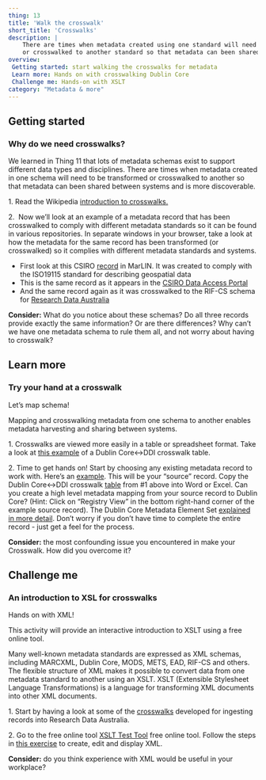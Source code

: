 ```yaml
---
thing: 13
title: 'Walk the crosswalk'
short_title: 'Crosswalks'
description: |
    There are times when metadata created using one standard will need to be transformed
    or crosswalked to another standard so that metadata can been shared between systems.
overview:
 Getting started: start walking the crosswalks for metadata
 Learn more: Hands on with crosswalking Dublin Core
 Challenge me: Hands-on with XSLT
category: "Metadata & more"
---
```

## Getting started
### Why do we need crosswalks?

We learned in Thing 11 that lots of metadata schemas exist to support
different data types and disciplines. There are times when metadata
created in one schema will need to be transformed or crosswalked to
another so that metadata can been shared between systems and is more
discoverable.

1\. Read the Wikipedia [introduction to
crosswalks.](https://en.wikipedia.org/wiki/Schema_crosswalk)

2.  Now we’ll look at an example of a metadata record that has been
crosswalked to comply with different metadata standards so it can be
found in various repositories. In separate windows in your browser, take
a look at how the metadata for the same record has been transformed (or
crosswalked) so it complies with different metadata standards and
systems.

-   First look at this CSIRO
    [record](http://www.marine.csiro.au/marq/edd_search.Browse_Citation?txtSession=8603)
    in MarLIN. It was created to comply with the ISO19115 standard for
    describing geospatial data
-   This is the same record as it appears in the [CSIRO Data Access
    Portal](http://doi.org/10.4225/08/50F624A9E6D5C "CSIRO data access portal - record")
-   And the same record again as it was crosswalked to the RIF-CS schema
    for [Research Data
    Australia](https://researchdata.ands.org.au/wamsi-node-11-2007-2008/444960/ "Research data Australia record")

**Consider:** What do you notice about these schemas? Do all three
records provide exactly the same information? Or are there differences?
Why can’t we have one metadata schema to rule them all, and not worry
about having to crosswalk?

## Learn more
### Try your hand at a crosswalk

Let’s map schema!

Mapping and crosswalking metadata from one schema to another enables
metadata harvesting and sharing between systems.

1\. Crosswalks are viewed more easily in a table or spreadsheet format.
Take a look at [this
example](http://www.ddialliance.org/resources/ddi-profiles/dc "Dublin core example")
of a Dublin Core&lt;-&gt;DDI crosswalk table.

2\. Time to get hands on! Start by choosing any existing metadata record
to work with. Here’s an
[example](https://researchdata.ands.org.au/eeg-perception-microtones-information-stimuli).
This will be your “source” record. Copy the Dublin Core&lt;-&gt;DDI
crosswalk
[table](http://www.ddialliance.org/resources/ddi-profiles/dc "DDI crosswalk table")
from \#1 above into Word or Excel. Can you create a high level metadata
mapping from your source record to Dublin Core? (Hint: Click on
“Registry View” in the bottom right-hand corner of the example source
record). The Dublin Core Metadata Element Set [explained in more
detail](http://dublincore.org/documents/dces/ "Dublin core set explained in more details").
Don’t worry if you don’t have time to complete the entire record - just
get a feel for the process.

**Consider:** the most confounding issue you encountered in make your
Crosswalk. How did you overcome it?

## Challenge me
### An introduction to XSL for crosswalks

Hands on with XML!

This activity will provide an interactive introduction to XSLT using a
free online tool.

Many well-known metadata standards are expressed as XML schemas,
including MARCXML, Dublin Core, MODS, METS, EAD, RIF-CS and others. The
flexible structure of XML makes it possible to convert data from one
metadata standard to another using an XSLT. XSLT (Extensible Stylesheet
Language Transformations) is a language for transforming XML documents
into other XML documents.

1\. Start by having a look at some of the
[crosswalks](http://www.ands.org.au/online-services/rif-cs-schema/crosswalks-transform-your-metadata "Research Data Australia crosswalks")
developed for ingesting records into Research Data Australia.

2\. Go to the free online tool [XSLT Test
Tool](http://xslttest.appspot.com/ "XSLT test tool") free online tool.
Follow the steps in [this
exercise](https://www.ands.org.au/working-with-data/skills/23-research-data-things/all23/thing-13/technical-crosswalk-exercise "23 things crosswalk exercise")
to create, edit and display XML.

**Consider:** do you think experience with XML would be useful in your
workplace?
